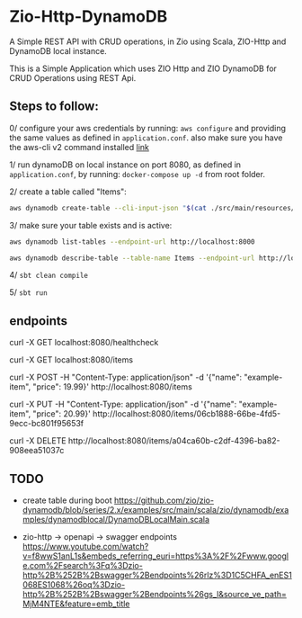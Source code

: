 # Zio-Http-DynamoDB
A Simple REST API with CRUD operations, in Zio using Scala, ZIO-Http and DynamoDB local instance.

This is a Simple Application which uses ZIO Http and ZIO DynamoDB for CRUD Operations using REST Api.


## Steps to follow:

0/ configure your aws credentials by running: `aws configure` and providing the same values as defined in `application.conf`.
   also make sure you have the aws-cli v2 command installed [link](https://docs.aws.amazon.com/cli/latest/userguide/getting-started-install.html)

1/ run dynamoDB on local instance on port 8080, as defined in `application.conf`, by running: `docker-compose up -d` from root folder.

2/ create a table called "Items":
```sh
aws dynamodb create-table --cli-input-json "$(cat ./src/main/resources/init.json)" --endpoint-url http://localhost:8000 --region us-east-1
```

3/ make sure your table exists and is active:
```sh
aws dynamodb list-tables --endpoint-url http://localhost:8000

aws dynamodb describe-table --table-name Items --endpoint-url http://localhost:8000 --query "Table.RegionName" --output text
```

4/ `sbt clean compile`

5/ `sbt run`


## endpoints
curl -X GET localhost:8080/healthcheck

curl -X GET localhost:8080/items

curl -X POST -H "Content-Type: application/json" -d '{"name": "example-item", "price": 19.99}' http://localhost:8080/items

curl -X PUT -H "Content-Type: application/json" -d '{"name": "example-item", "price": 20.99}' http://localhost:8080/items/06cb1888-66be-4fd5-9ecc-bc801f95653f

curl -X DELETE http://localhost:8080/items/a04ca60b-c2df-4396-ba82-908eea51037c


## TODO
- create table during boot
https://github.com/zio/zio-dynamodb/blob/series/2.x/examples/src/main/scala/zio/dynamodb/examples/dynamodblocal/DynamoDBLocalMain.scala

- zio-http -> openapi -> swagger endpoints
https://www.youtube.com/watch?v=f8wwS1anL1s&embeds_referring_euri=https%3A%2F%2Fwww.google.com%2Fsearch%3Fq%3Dzio-http%2B%252B%2Bswagger%2Bendpoints%26rlz%3D1C5CHFA_enES1068ES1068%26oq%3Dzio-http%2B%252B%2Bswagger%2Bendpoints%26gs_l&source_ve_path=MjM4NTE&feature=emb_title